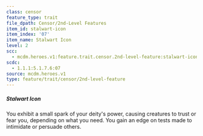 ```yaml
---
class: censor
feature_type: trait
file_dpath: Censor/2nd-Level Features
item_id: stalwart-icon
item_index: '07'
item_name: Stalwart Icon
level: 2
scc:
  - mcdm.heroes.v1:feature.trait.censor.2nd-level-feature:stalwart-icon
scdc:
  - 1.1.1:5.1.7.6:07
source: mcdm.heroes.v1
type: feature/trait/censor/2nd-level-feature
---
```


##### Stalwart Icon

You exhibit a small spark of your deity's power, causing creatures to trust or fear you, depending on what you need. You gain an edge on tests made to intimidate or persuade others.
